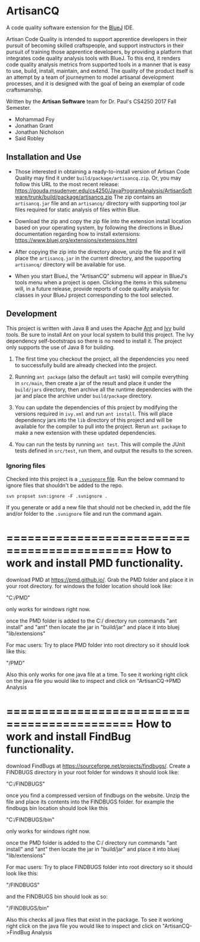 # ArtisanCQ

A code quality software extension for the [BlueJ](https://www.bluej.org) IDE.

Artisan Code Quality is intended to support apprentice developers in their pursuit of becoming skilled craftspeople, and support instructors in their pursuit of training those apprentice developers, by providing a platform that integrates code quality analysis tools with BlueJ. To this end, it renders code quality analysis metrics from supported tools in a manner that is easy to use, build, install, maintain, and extend. The quality of the product itself is an attempt by a team of journeymen to model artisanal development processes, and it is designed with the goal of being an exemplar of code craftsmanship.

Written by the **Artisan Software** team for Dr. Paul's CS4250 2017 Fall Semester.

- Mohammad Foy
- Jonathan Grant
- Jonathan Nicholson
- Said Robley

## Installation and Use

- Those interested in obtaining a ready-to-install version of Artisan Code Quality may find it under `build/package/artisancq.zip`. Or, you may follow this URL to the most recent release: https://gouda.msudenver.edu/cs4250/JavaProgramAnalysis/ArtisanSoftware/trunk/build/package/artisancq.zip
The zip contains an `artisancq.jar` file and an `artisancq/` directory with supporting tool
jar files required for static analysis of files within Blue.

- Download the zip and copy the zip file into the extension install location based on your operating system, by following the directions in BlueJ documentation regarding how to install extensions: https://www.bluej.org/extensions/extensions.html

- After copying the zip into the directory above, unzip the file and it will place
the `artisancq.jar` in the current directory, and the supporting `artisancq/` directory will be available for use.

- When you start BlueJ, the "ArtisanCQ" submenu will appear in BlueJ's tools menu when a project is open. Clicking the items in this submenu will, in a future release, provide reports of code quality analysis for classes in your BlueJ project corresponding to the tool selected.

## Development

This project is written with Java 8 and uses the Apache [Ant][1] and [Ivy][2] build tools.
Be sure to install Ant on your local system to build this project. The Ivy dependency self-bootstraps so there is no need to install it.
The project only supports the use of Java 8 for building.

1. The first time you checkout the project, all the dependencies you need to successfully build are
already checked into the project.

2. Running `ant package` (also the default `ant` task) will compile everything in `src/main`, then create a jar of the result and place it under the `build/jars` directory, then archive all the runtime dependencies with the jar and place the archive under `build/package` directory.

3. You can update the dependencies of this project by modifying the versions required in `ivy.xml` and
run `ant install`. This will place dependency jars into the `lib` directory of this project and will
be available for the compiler to pull into the project. Rerun `ant package` to make a new extension
with these updated dependencies.

3. You can run the tests by running `ant test`. This will compile the JUnit tests defined in `src/test`, run them, and output the results to the screen.

### Ignoring files

Checked into this project is a [`.svnignore` file][3]. Run the below
command to ignore files that shouldn't be added to the repo.

```
svn propset svn:ignore -F .svnignore .
```

If you generate or add a new file that should not be checked in, add
the file and/or folder to the `.svnignore` file and run the command again.


[1]: http://ant.apache.org
[2]: http://ant.apache.org/ivy/
[3]: http://superchlorine.com/2013/08/getting-svn-to-ignore-files-and-directories/



============================================
How to work and install PMD functionality.
==============================
download PMD at https://pmd.github.io/.  Grab the PMD folder and place it in your root directory.  for windows the folder location should look like:
 
"C:/PMD"

only works for windows right now.  

once the PMD folder is added to the C:/ directory run commands "ant install" and "ant"
then locate the jar in "build/jar" and place it into bluej "lib/extensions"

For mac users:
Try to place PMD folder into root directory
so it should look like this:

"/PMD"

Also this only works for one java file at a time. 
To see it working right click on the java file you would like to inspect and click on "ArtisanCQ->PMD Analysis


============================================
How to work and install FindBug functionality.
==============================
download FindBugs at https://sourceforge.net/projects/findbugs/.  Create a FINDBUGS directory in your root folder for windows it should look like:

"C:/FINDBUGS"

once you find a compressed version of findbugs on the website.  Unzip the file and place its contents into the FINDBUGS folder.  for example the findbugs
bin location should look like this

"C:/FINDBUGS/bin"

only works for windows right now.  

once the PMD folder is added to the C:/ directory run commands "ant install" and "ant"
then locate the jar in "build/jar" and place it into bluej "lib/extensions"

For mac users:
Try to place FINDBUGS folder into root directory
so it should look like this:

"/FINDBUGS"

and the FINDBUGS bin should look as so:

"/FINDBUGS/bin"

Also this checks all java files that exist in the package. 
To see it working right click on the java file you would like to inspect and click on "ArtisanCQ->FindBug Analysis
